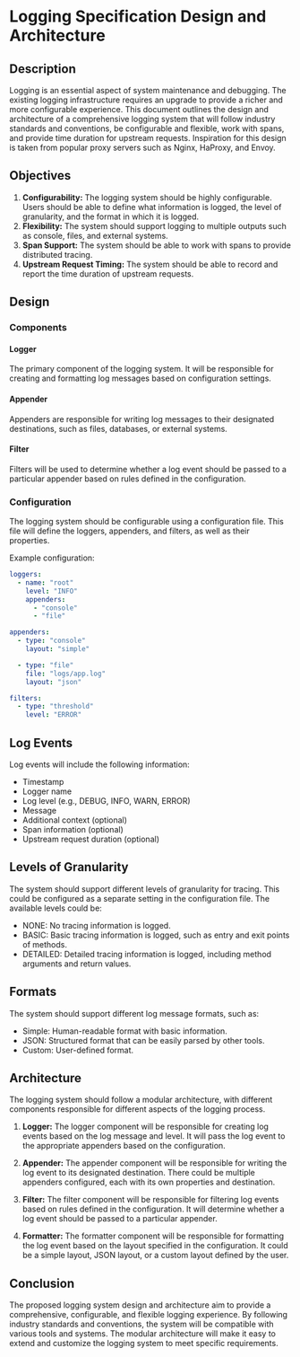 # Logging Specification Design and Architecture

## Description

Logging is an essential aspect of system maintenance and debugging. The existing logging infrastructure requires an upgrade to provide a richer and more configurable experience. This document outlines the design and architecture of a comprehensive logging system that will follow industry standards and conventions, be configurable and flexible, work with spans, and provide time duration for upstream requests. Inspiration for this design is taken from popular proxy servers such as Nginx, HaProxy, and Envoy.

## Objectives

1. **Configurability:** The logging system should be highly configurable. Users should be able to define what information is logged, the level of granularity, and the format in which it is logged.
2. **Flexibility:** The system should support logging to multiple outputs such as console, files, and external systems.
3. **Span Support:** The system should be able to work with spans to provide distributed tracing.
4. **Upstream Request Timing:** The system should be able to record and report the time duration of upstream requests.

## Design

### Components

#### Logger

The primary component of the logging system. It will be responsible for creating and formatting log messages based on configuration settings.

#### Appender

Appenders are responsible for writing log messages to their designated destinations, such as files, databases, or external systems.

#### Filter

Filters will be used to determine whether a log event should be passed to a particular appender based on rules defined in the configuration.

### Configuration

The logging system should be configurable using a configuration file. This file will define the loggers, appenders, and filters, as well as their properties.

Example configuration:

```yaml
loggers:
  - name: "root"
    level: "INFO"
    appenders:
      - "console"
      - "file"

appenders:
  - type: "console"
    layout: "simple"

  - type: "file"
    file: "logs/app.log"
    layout: "json"

filters:
  - type: "threshold"
    level: "ERROR"
```

## Log Events
Log events will include the following information:

+ Timestamp
+ Logger name
+ Log level (e.g., DEBUG, INFO, WARN, ERROR)
+ Message
+ Additional context (optional)
+ Span information (optional)
+ Upstream request duration (optional)


## Levels of Granularity
The system should support different levels of granularity for tracing. This could be configured as a separate setting in the configuration file. The available levels could be:

+ NONE: No tracing information is logged.
+ BASIC: Basic tracing information is logged, such as entry and exit points of methods.
+ DETAILED: Detailed tracing information is logged, including method arguments and return values.

## Formats
The system should support different log message formats, such as:

+ Simple: Human-readable format with basic information.
+ JSON: Structured format that can be easily parsed by other tools.
+ Custom: User-defined format.

## Architecture
The logging system should follow a modular architecture, with different components responsible for different aspects of the logging process.

1. **Logger:** The logger component will be responsible for creating log events based on the log message and level. It will pass the log event to the appropriate appenders based on the configuration.

2. **Appender:** The appender component will be responsible for writing the log event to its designated destination. There could be multiple appenders configured, each with its own properties and destination.

3. **Filter:** The filter component will be responsible for filtering log events based on rules defined in the configuration. It will determine whether a log event should be passed to a particular appender.

4. **Formatter:** The formatter component will be responsible for formatting the log event based on the layout specified in the configuration. It could be a simple layout, JSON layout, or a custom layout defined by the user.


## Conclusion
The proposed logging system design and architecture aim to provide a comprehensive, configurable, and flexible logging experience. By following industry standards and conventions, the system will be compatible with various tools and systems. The modular architecture will make it easy to extend and customize the logging system to meet specific requirements.
